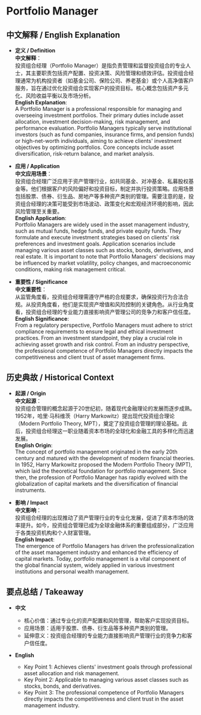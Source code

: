 # Portfolio Manager

## 中文解释 / English Explanation

* **定义 / Definition**  
  **中文解释**：  
  投资组合经理（Portfolio Manager）是指负责管理和监督投资组合的专业人士，其主要职责包括资产配置、投资决策、风险管理和绩效评估。投资组合经理通常为机构投资者（如基金公司、保险公司、养老基金）或个人高净值客户服务，旨在通过优化投资组合实现客户的投资目标。核心概念包括资产多元化、风险收益平衡以及市场分析。  
  **English Explanation**:  
  A Portfolio Manager is a professional responsible for managing and overseeing investment portfolios. Their primary duties include asset allocation, investment decision-making, risk management, and performance evaluation. Portfolio Managers typically serve institutional investors (such as fund companies, insurance firms, and pension funds) or high-net-worth individuals, aiming to achieve clients' investment objectives by optimizing portfolios. Core concepts include asset diversification, risk-return balance, and market analysis.

* **应用 / Application**  
  **中文应用场景**：  
  投资组合经理广泛应用于资产管理行业，如共同基金、对冲基金、私募股权基金等。他们根据客户的风险偏好和投资目标，制定并执行投资策略。应用场景包括股票、债券、衍生品、房地产等多种资产类别的管理。需要注意的是，投资组合经理的决策可能受到市场波动、政策变化和宏观经济环境的影响，因此风险管理至关重要。  
  **English Application**:  
  Portfolio Managers are widely used in the asset management industry, such as mutual funds, hedge funds, and private equity funds. They formulate and execute investment strategies based on clients' risk preferences and investment goals. Application scenarios include managing various asset classes such as stocks, bonds, derivatives, and real estate. It is important to note that Portfolio Managers' decisions may be influenced by market volatility, policy changes, and macroeconomic conditions, making risk management critical.

* **重要性 / Significance**  
  **中文重要性**：  
  从监管角度看，投资组合经理需遵守严格的合规要求，确保投资行为合法合规。从投资角度看，他们是实现资产增值和风险控制的关键角色。从行业角度看，投资组合经理的专业能力直接影响资产管理公司的竞争力和客户信任度。  
  **English Significance**:  
  From a regulatory perspective, Portfolio Managers must adhere to strict compliance requirements to ensure legal and ethical investment practices. From an investment standpoint, they play a crucial role in achieving asset growth and risk control. From an industry perspective, the professional competence of Portfolio Managers directly impacts the competitiveness and client trust of asset management firms.

## 历史典故 / Historical Context

* **起源 / Origin**  
  **中文起源**：  
  投资组合管理的概念起源于20世纪初，随着现代金融理论的发展而逐步成熟。1952年，哈里·马科维茨（Harry Markowitz）提出现代投资组合理论（Modern Portfolio Theory, MPT），奠定了投资组合管理的理论基础。此后，投资组合经理这一职业随着资本市场的全球化和金融工具的多样化而迅速发展。  
  **English Origin**:  
  The concept of portfolio management originated in the early 20th century and matured with the development of modern financial theories. In 1952, Harry Markowitz proposed the Modern Portfolio Theory (MPT), which laid the theoretical foundation for portfolio management. Since then, the profession of Portfolio Manager has rapidly evolved with the globalization of capital markets and the diversification of financial instruments.

* **影响 / Impact**  
  **中文影响**：  
  投资组合经理的出现推动了资产管理行业的专业化发展，促进了资本市场的效率提升。如今，投资组合管理已成为全球金融体系的重要组成部分，广泛应用于各类投资机构和个人财富管理。  
  **English Impact**:  
  The emergence of Portfolio Managers has driven the professionalization of the asset management industry and enhanced the efficiency of capital markets. Today, portfolio management is a vital component of the global financial system, widely applied in various investment institutions and personal wealth management.

## 要点总结 / Takeaway

* **中文**  
  - 核心价值：通过专业化的资产配置和风险管理，帮助客户实现投资目标。  
  - 应用场景：适用于股票、债券、衍生品等多种资产类别的管理。  
  - 延伸意义：投资组合经理的专业能力直接影响资产管理行业的竞争力和客户信任度。  

* **English**  
  - Key Point 1: Achieves clients' investment goals through professional asset allocation and risk management.  
  - Key Point 2: Applicable to managing various asset classes such as stocks, bonds, and derivatives.  
  - Key Point 3: The professional competence of Portfolio Managers directly impacts the competitiveness and client trust in the asset management industry.